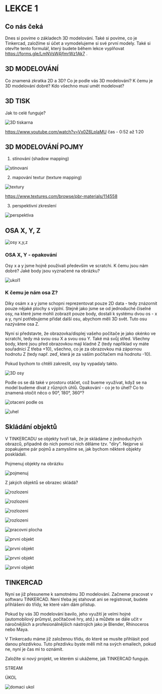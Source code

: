 # LEKCE 1
## Co nás čeká
Dnes si povíme o základech 3D modelování. Také si povíme, co je Tinkercad, založíme si účet a vymodelujeme si své první modely. Také si otevřte tento formulář, který budete během lekce vyplňovat https://forms.gle/LmNVsW4jfmrWz1Ak7 . 

## 3D MODELOVÁNÍ
Co znamená zkratka 2D a 3D? Co je podle vás 3D modelování? K čemu je 3D modelování dobré? Kdo všechno musí umět modelovat?

## 3D TISK
Jak to celé funguje?

![3D tiskarna](3Dtiskarna.png)

https://www.youtube.com/watch?v=Vx0Z6LplaMU čas - 0:52 až 1:20

## 3D MODELOVÁNÍ POJMY

1. stínování (shadow mapping)

  ![stinovani](shadowing.gif)
  
2. mapování textur (texture mapping) 

  ![textury](texture.png)

  https://www.textures.com/browse/pbr-materials/114558
  
3. perspektivní zkreslení

  ![perspektiva](perspective.jpg)

## OSA X, Y, Z
![osy x,y,z](osyxyz.png)

### OSA X, Y - opakování

Osy x a y jsme hojně používali především ve scratchi. K čemu jsou nám dobré? Jaké body jsou vyznačené na obrázku?

![ukol1](ukolxy.png)

### K čemu je nám osa Z?
Díky osám x a y jsme schopni reprezentovat pouze 2D data - tedy znázornit pouze nějaké plochy s výplní. Stejně jako jsme se od jednoduché číselné osy, na které jsme mohli zobrazit pouze body, dostali k systému dvou os - x a y, nyní potřebujeme přidat další osu, abychom měli 3D svět. Tuto osu nazýváme osa Z.

Nyní si představte, že obrazovka/displej vašeho počítače je jako okénko ve scratchi, tedy má svou osu X a svou osu Y. Také má svůj střed. Všechny body, které jsou před obrazovkou mají kladné Z (tedy například vy máte souřadnici Z třeba +10), všechno, co je za obrazovkou má zápornou hodnotu Z (tedy např. zeď, která je za vaším počítačem má hodnotu -10).

Pokud bychom to chtěli zakreslit, osy by vypadaly takto. 

![3D osy](3d_axes.jpg)

Podle os se dá také v prostoru otáčet, což bueme využívat, když se na model budeme dívat z různých úhlů. Opakování - co je to úhel? Co to znamená otočit něco o 90°, 180°, 360°?

![otaceni podle os](otacenipodleos.png)

![uhel](úhel.png)

## Skládání objektů

V TINKERCADU se objekty tvoří tak, že je skládáme z jednoduchých obrazců, případně do nich pomocí nich děláme tzv. "díry". Nejprve si zopakujeme pár pojmů a zamyslíme se, jak bychom některé objekty poskládali.

Pojmenuj objekty na obrázku

![pojmenuj](pojmenujobjekty.jpg)

Z jakých objektů se obrazec skládá?

![rozlozeni](rozlozeni1.png)

![rozlozeni](rozlozeni2.png)

![rozlozeni](rozlozeni3.png)

![rozlozeni](rozlozeni4.png)

![pracovni plocha](pracovniplocha.png)

![prvni objekt](prvniobjekt.png)

![prvni objekt](prvniobjekt2.png)

![prvni objekt](prvniobjekt3.png)

![prvni objekt](prvniobjekt4.png)

## TINKERCAD

Nyní se již přesuneme k samotnému 3D modelování. Začneme pracovat v softwaru TINKERCAD. Není třeba jej stahovat ani se registrovat, budete přihlášeni do třídy, ke které vám dám přístup.

Pokud by vás 3D modelování bavilo, jeho využití je velmi hojné (automobilový průmysl, počítačové hry, atd.) a můžete se dále učit v náročnějších a profesionálnějších nástrojích jako je Blender, Rhinoceros nebo Maya. 

V Tinkercadu máme již založenou třídu, do které se musíte přihlásit pod danou přezdívkou. Tuto přezdívku byste měli mít na svých emailech, pokud ne, nyní je čas mi to oznámit.

Založíte si nový projekt, ve kterém si ukážeme, jak TINKERCAD funguje.

STREAM

ÚKOL

![domaci ukol](domaciukol.png)










